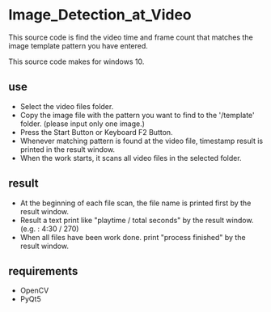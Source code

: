 # Image_Detection_at_Video
This source code is find the video time and frame count that matches the image template pattern you have entered.

This source code makes for windows 10.

## use
* Select the video files folder.
* Copy the image file with the pattern you want to find to the '/template' folder. (please input only one image.)
* Press the Start Button or Keyboard F2 Button.
* Whenever matching pattern is found at the video file, timestamp result is printed in the result window.
* When the work starts, it scans all video files in the selected folder.

## result
* At the beginning of each file scan, the file name is printed first by the result window.
* Result a text print like "playtime / total seconds" by the result window. (e.g. : 4:30 / 270)
* When all files have been work done. print "process finished" by the result window.

## requirements
* OpenCV
* PyQt5
 
